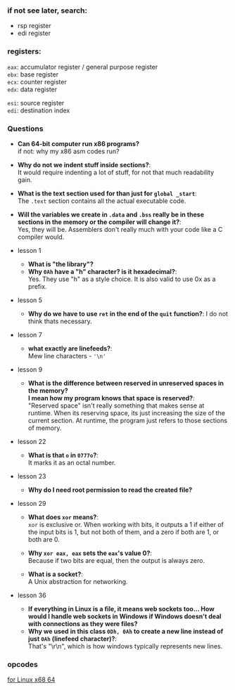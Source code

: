 ### if not see later, search:
- rsp register
- edi register

### registers:
`eax`: accumulator register / general purpose register  
`ebx`: base register  
`ecx`: counter register  
`edx`: data register

`esi`: source register  
`edi`: destination index

### Questions
- **Can 64-bit computer run x86 programs?**  
  if not: why my x86 asm codes run?

- **Why do not we indent stuff inside sections?**:  
  It would require indenting a lot of stuff, for not that much readability gain.

- **What is the text section used for than just for `global _start`**:  
  The `.text` section contains all the actual executable code.

- **Will the variables we create in `.data` and `.bss` really be in these sections in the memory or the compiler will change it?**:  
  Yes, they will be. Assemblers don't really much with your code like a C compiler would.

- lesson 1
  - **What is "the library"?**
  - **Why `0Ah` have a "h" character? is it hexadecimal?**:  
    Yes. They use "h" as a style choice. It is also valid to use 0x as a prefix.

- lesson 5
  - **Why do we have to use `ret` in the end of the `quit` function?**: I do not think thats necessary.

- lesson 7
  - **what exactly are linefeeds?**:  
    Mew line characters - `'\n'`

- lesson 9
  - **What is the difference between reserved in unreserved spaces in the memory?**  
  **I mean how my program knows that space is reserved?**:  
   "Reserved space" isn't really something that makes sense at runtime.  When its reserving space, its just increasing the size of the current section. At runtime, the program just refers to those sections of memory.

- lesson 22
  - **What is that `o` in `0777o`?**:  
    It marks it as an octal number.

- lesson 23
  - **Why do I need root permission to read the created file?**

- lesson 29
  - **What does `xor` means?**:  
    `xor` is exclusive or. When working with bits, it outputs a 1 if either of the input bits is 1, but not both of them, and a zero if both are 1, or both are 0.

  - **Why `xor eax, eax` sets the `eax`'s value 0?**:  
    Because if two bits are equal, then the output is always zero.
  - **What is a socket?**:  
    A Unix abstraction for networking.

- lesson 36
  - **If everything in Linux is a file, it means web sockets too... How would I handle web sockets in Windows if Windows doesn't deal with connections as they were files?**
  - **Why we used in this class `0Dh, 0Ah` to create a new line instead of just `0Ah` (linefeed character)?**:  
    That's "\r\n", which is how windows typically represents new lines.

### opcodes
  <!-- I don't know what is this link for:
    https://chromium.googlesource.com/chromiumos/docs/+/HEAD/constants/syscalls.md#x86-32_bit
  -->
  [for Linux x68 64](https://blog.rchapman.org/posts/Linux_System_Call_Table_for_x86_64)
